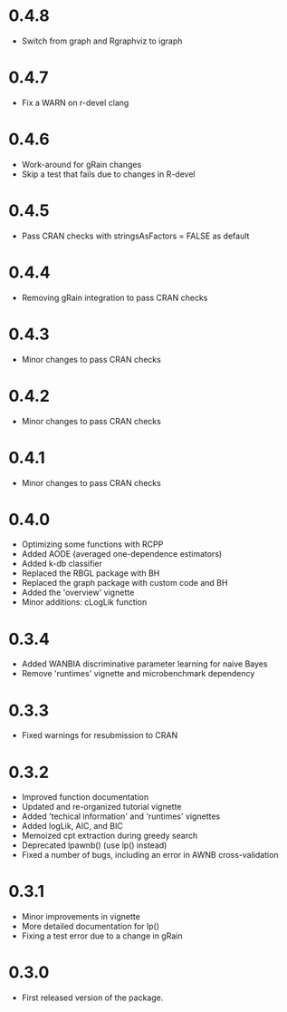 # 0.4.8
- Switch from graph and Rgraphviz to igraph

# 0.4.7
- Fix a WARN on r-devel clang

# 0.4.6
- Work-around for gRain changes
- Skip a test that fails due to changes in R-devel

# 0.4.5
* Pass CRAN checks with stringsAsFactors = FALSE as default

# 0.4.4
* Removing gRain integration to pass CRAN checks 

# 0.4.3
* Minor changes to pass CRAN checks

# 0.4.2
* Minor changes to pass CRAN checks

# 0.4.1
* Minor changes to pass CRAN checks

# 0.4.0
* Optimizing some functions with RCPP
* Added AODE (averaged one-dependence estimators)
* Added k-db classifier
* Replaced the RBGL package with BH
* Replaced the graph package with custom code and BH 
* Added the 'overview' vignette
* Minor additions: cLogLik function

# 0.3.4
* Added WANBIA discriminative parameter learning for naive Bayes
* Remove 'runtimes' vignette and microbenchmark dependency

# 0.3.3
* Fixed warnings for resubmission to CRAN

# 0.3.2
* Improved function documentation
* Updated and re-organized tutorial vignette 
* Added 'techical information' and 'runtimes' vignettes
* Added logLik, AIC, and BIC
* Memoized cpt extraction during greedy search 
* Deprecated lpawnb() (use lp() instead)
* Fixed a number of bugs, including an error in AWNB cross-validation 

# 0.3.1
* Minor improvements in vignette 
* More detailed documentation for lp()
* Fixing a test error due to a change in gRain

# 0.3.0
* First released version of the package.
